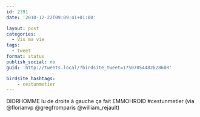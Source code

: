 ```yaml
---
id: 2391
date: '2010-12-22T09:09:41+01:00'

layout: post
categories:
  - Vis ma vie
tags:
  - tweet
format: status
publish_social: no
guid: 'http://tweets.local/?birdsite_tweet=17507054482628608'

birdsite_hashtags:
    - cestunmetier
---
```


DIORHOMME lu de droite à gauche ça fait EMMOHROID #cestunmetier (via @florianvp @gregfromparis @william\_rejault)